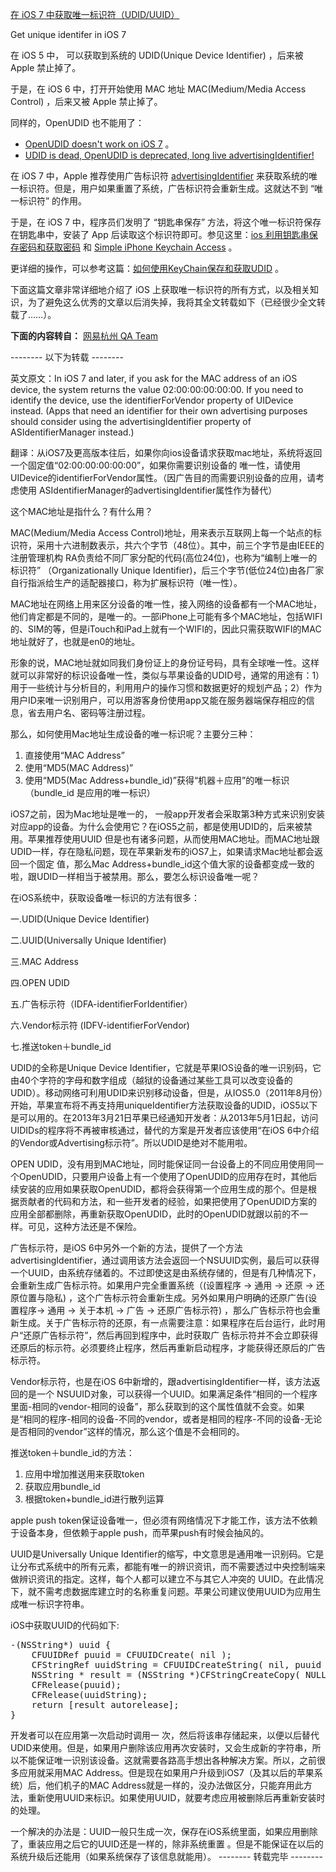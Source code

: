 [在 iOS 7 中获取唯一标识符（UDID/UUID）](http://zengrong.net/post/2152.htm)

Get unique identifer in iOS 7

在 iOS 5 中， 可以获取到系统的 UDID(Unique Device Identifier) ，后来被 Apple 禁止掉了。

于是，在 iOS 6 中，打开开始使用 MAC 地址  MAC(Medium/Media Access Control) ，后来又被 Apple 禁止掉了。

同样的，OpenUDID 也不能用了：

* [OpenUDID doesn't work on iOS 7][1] 。
* [UDID is dead, OpenUDID is deprecated, long live advertisingIdentifier!][2]

在 iOS 7 中，Apple 推荐使用广告标识符 [advertisingIdentifier][3] 来获取系统的唯一标识符。但是，用户如果重置了系统，广告标识符会重新生成。这就达不到 “唯一标识符” 的作用。

于是，在 iOS 7 中，程序员们发明了 “钥匙串保存” 方法，将这个唯一标识符保存在钥匙串中，安装了 App 后读取这个标识符即可。参见这里：[ios 利用钥匙串保存密码和获取密码][5] 和 [Simple iPhone Keychain Access][4] 。

更详细的操作，可以参考这篇：[如何使用KeyChain保存和获取UDID][6] 。

下面这篇文章非常详细地介绍了 iOS 上获取唯一标识符的所有方式，以及相关知识，为了避免这么优秀的文章以后消失掉，我将其全文转载如下（已经很少全文转载了……）。<!--more-->

**下面的内容转自：** [网易杭州 QA Team][7]

-------- 以下为转载 --------

英文原文：In iOS 7 and later, if you ask for the MAC address of an iOS device, the system returns the value 02:00:00:00:00:00. If you need to identify the device, use the identifierForVendor property of UIDevice instead. (Apps that need an identifier for their own advertising purposes should consider using the advertisingIdentifier property of ASIdentifierManager instead.)

翻译：从iOS7及更高版本往后，如果你向ios设备请求获取mac地址，系统将返回一个固定值“02:00:00:00:00:00”，如果你需要识别设备的 唯一性，请使用UIDevice的identifierForVendor属性。（因广告目的而需要识别设备的应用，请考虑使用 ASIdentifierManager的advertisingIdentifier属性作为替代）

这个MAC地址是指什么？有什么用？

MAC(Medium/Media Access Control)地址，用来表示互联网上每一个站点的标识符，采用十六进制数表示，共六个字节（48位）。其中，前三个字节是由IEEE的注册管理机构 RA负责给不同厂家分配的代码(高位24位)，也称为“编制上唯一的标识符” （Organizationally Unique Identifier)，后三个字节(低位24位)由各厂家自行指派给生产的适配器接口，称为扩展标识符（唯一性）。

MAC地址在网络上用来区分设备的唯一性，接入网络的设备都有一个MAC地址，他们肯定都是不同的，是唯一的。一部iPhone上可能有多个MAC地址，包括WIFI的、SIM的等，但是iTouch和iPad上就有一个WIFI的，因此只需获取WIFI的MAC地址就好了，也就是en0的地址。

形象的说，MAC地址就如同我们身份证上的身份证号码，具有全球唯一性。这样就可以非常好的标识设备唯一性，类似与苹果设备的UDID号，通常的用途有：1）用于一些统计与分析目的，利用用户的操作习惯和数据更好的规划产品；2）作为用户ID来唯一识别用户，可以用游客身份使用app又能在服务器端保存相应的信息，省去用户名、密码等注册过程。

那么，如何使用Mac地址生成设备的唯一标识呢？主要分三种：

1. 直接使用“MAC Address”
1. 使用“MD5(MAC Address)”
1. 使用“MD5(Mac Address+bundle_id)”获得“机器＋应用”的唯一标识（bundle_id 是应用的唯一标识）

iOS7之前，因为Mac地址是唯一的， 一般app开发者会采取第3种方式来识别安装对应app的设备。为什么会使用它？在iOS5之前，都是使用UDID的，后来被禁用。苹果推荐使用UUID 但是也有诸多问题，从而使用MAC地址。而MAC地址跟UDID一样，存在隐私问题，现在苹果新发布的iOS7上，如果请求Mac地址都会返回一个固定 值，那么Mac Address+bundle_id这个值大家的设备都变成一致的啦，跟UDID一样相当于被禁用。那么，要怎么标识设备唯一呢？

在iOS系统中，获取设备唯一标识的方法有很多：

一.UDID(Unique Device Identifier)

二.UUID(Universally Unique Identifier)

三.MAC Address

四.OPEN UDID

五.广告标示符（IDFA-identifierForIdentifier）

六.Vendor标示符 (IDFV-identifierForVendor)

七.推送token＋bundle_id

UDID的全称是Unique Device Identifier，它就是苹果IOS设备的唯一识别码，它由40个字符的字母和数字组成（越狱的设备通过某些工具可以改变设备的UDID）。移动网络可利用UDID来识别移动设备，但是，从IOS5.0（2011年8月份）开始，苹果宣布将不再支持用uniqueIdentifier方法获取设备的UDID，iOS5以下是可以用的。在2013年3月21日苹果已经通知开发者：从2013年5月1日起，访问UIDIDs的程序将不再被审核通过，替代的方案是开发者应该使用“在iOS 6中介绍的Vendor或Advertising标示符”。所以UDID是绝对不能用啦。


OPEN UDID，没有用到MAC地址，同时能保证同一台设备上的不同应用使用同一个OpenUDID，只要用户设备上有一个使用了OpenUDID的应用存在时，其他后续安装的应用如果获取OpenUDID，都将会获得第一个应用生成的那个。但是根据贡献者的代码和方法，和一些开发者的经验，如果把使用了OpenUDID方案的应用全部都删除，再重新获取OpenUDID，此时的OpenUDID就跟以前的不一样。可见，这种方法还是不保险。


广告标示符，是iOS 6中另外一个新的方法，提供了一个方法advertisingIdentifier，通过调用该方法会返回一个NSUUID实例，最后可以获得一个UUID，由系统存储着的。不过即使这是由系统存储的，但是有几种情况下，会重新生成广告标示符。如果用户完全重置系统（(设置程序 -> 通用 -> 还原 -> 还原位置与隐私) ，这个广告标示符会重新生成。另外如果用户明确的还原广告(设置程序-> 通用 -> 关于本机 -> 广告 -> 还原广告标示符) ，那么广告标示符也会重新生成。关于广告标示符的还原，有一点需要注意：如果程序在后台运行，此时用户“还原广告标示符”，然后再回到程序中，此时获取广 告标示符并不会立即获得还原后的标示符。必须要终止程序，然后再重新启动程序，才能获得还原后的广告标示符。


Vendor标示符，也是在iOS 6中新增的，跟advertisingIdentifier一样，该方法返回的是一个 NSUUID对象，可以获得一个UUID。如果满足条件“相同的一个程序里面-相同的vendor-相同的设备”，那么获取到的这个属性值就不会变。如果是“相同的程序-相同的设备-不同的vendor，或者是相同的程序-不同的设备-无论是否相同的vendor”这样的情况，那么这个值是不会相同的。

推送token＋bundle_id的方法：

1. 应用中增加推送用来获取token
1. 获取应用bundle_id
1. 根据token+bundle_id进行散列运算

apple push token保证设备唯一，但必须有网络情况下才能工作，该方法不依赖于设备本身，但依赖于apple push，而苹果push有时候会抽风的。

UUID是Universally Unique Identifier的缩写，中文意思是通用唯一识别码。它是让分布式系统中的所有元素，都能有唯一的辨识资讯，而不需要透过中央控制端来做辨识资讯的指定。这样，每个人都可以建立不与其它人冲突的 UUID。在此情况下，就不需考虑数据库建立时的名称重复问题。苹果公司建议使用UUID为应用生成唯一标识字符串。

iOS中获取UUID的代码如下: 

<pre lang="objective-C">
-(NSString*) uuid {  
    CFUUIDRef puuid = CFUUIDCreate( nil );  
    CFStringRef uuidString = CFUUIDCreateString( nil, puuid );  
    NSString * result = (NSString *)CFStringCreateCopy( NULL, uuidString);  
    CFRelease(puuid);  
    CFRelease(uuidString);  
    return [result autorelease];  
}
</pre>

开发者可以在应用第一次启动时调用一 次，然后将该串存储起来，以便以后替代UDID来使用。但是，如果用户删除该应用再次安装时，又会生成新的字符串，所以不能保证唯一识别该设备。这就需要各路高手想出各种解决方案。所以，之前很多应用就采用MAC Address。但是现在如果用户升级到iOS7（及其以后的苹果系统）后，他们机子的MAC Address就是一样的，没办法做区分，只能弃用此方法，重新使用UUID来标识。如果使用UUID，就要考虑应用被删除后再重新安装时的处理。

一个解决的办法是：UUID一般只生成一次，保存在iOS系统里面，如果应用删除了，重装应用之后它的UUID还是一样的，除非系统重置 。但是不能保证在以后的系统升级后还能用（如果系统保存了该信息就能用）。
-------- 转载完毕 --------

[1]: https://github.com/ylechelle/OpenUDID/issues/53
[2]: http://blog.appsfire.com/udid-is-dead-openudid-is-deprecated-long-live-advertisingidentifier/
[3]: https://developer.apple.com/library/ios/documentation/AdSupport/Reference/ASIdentifierManager_Ref/ASIdentifierManager.html
[4]: http://useyourloaf.com/blog/2010/03/29/simple-iphone-keychain-access.html
[5]: http://blog.csdn.net/marujunyy/article/details/8466364
[6]: http://www.cnblogs.com/smileEvday/p/UDID.html
[7]: http://qa.blog.163.com/blog/static/19014700220136115218919/
